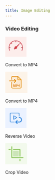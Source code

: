 ```yaml
---
title: Image Editing
---
```

 
 
<TextBlock slots="heading" width="100%" theme="light"  alignment="yes"  className="py-0 text-align-left border-right div-p-0 left-content link linking wrapper-comp-editing vedio-editor" />

### Video Editing

<TextBlock slots="image , text" className="edit-text-block p-25"/>

![Convert to MP4](../images/convert-to-mp4.png)

Convert to MP4

<TextBlock slots="image , text" className="edit-text-block"/>

![Convert to MP$](../images/convert-mp4.png)

Convert to MP4

<TextBlock slots="image , text" className="edit-text-block"/>

![reverse-video](../images/reverse-video.png)

Reverse Video

<TextBlock slots="image , text" className="edit-text-block"/>

![Crop Video](../images/crop-image.png)

Crop Video







